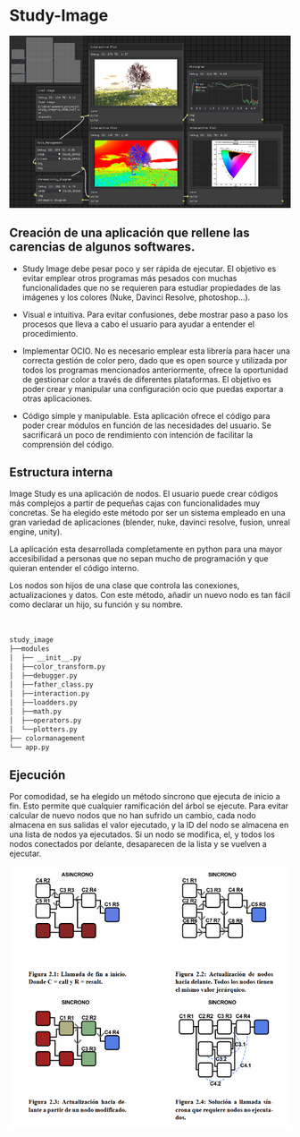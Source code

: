 # Study-Image
![example](fig/comprobar%20luz.png)


 ## Creación de una aplicación que rellene las carencias de algunos softwares.

        
- Study Image debe pesar poco y ser rápida de ejecutar. El objetivo es evitar emplear otros programas más pesados con muchas funcionalidades que no se requieren para estudiar propiedades de las imágenes y los colores (Nuke, Davinci Resolve, photoshop...).

- Visual e intuitiva. Para evitar confusiones, debe mostrar paso a paso los procesos que lleva a cabo el usuario para ayudar a entender el procedimiento.

- Implementar OCIO. No es necesario emplear esta librería para hacer una correcta gestión de color pero, dado que es open source y utilizada por todos los programas mencionados anteriormente, ofrece la oportunidad de gestionar color a través de diferentes plataformas. El objetivo es poder crear y manipular una configuración ocio que puedas exportar a otras aplicaciones.

- Código simple y manipulable. Esta aplicación ofrece el código para poder crear módulos en función de las necesidades del usuario. Se sacrificará un poco de rendimiento con intención de facilitar la comprensión del código.

## Estructura interna

Image Study es una aplicación de nodos. El usuario puede crear códigos más complejos a partir de pequeñas cajas con funcionalidades muy concretas. Se ha elegido este método por ser un sistema empleado en una gran variedad de aplicaciones (blender, nuke, davinci resolve, fusion, unreal engine, unity).

La aplicación esta desarrollada completamente en python para una mayor accesibilidad a personas que no sepan mucho de programación y que quieran entender el código interno.

Los nodos son hijos de una clase que controla las conexiones, actualizaciones y datos. Con este método, añadir un nuevo nodo es tan fácil como declarar un hijo, su función y su nombre. 

```


study_image
├──modules
│  ├── __init__.py
│  ├──color_transform.py
│  ├──debugger.py
│  ├──father_class.py
│  ├──interaction.py
│  ├──loadders.py
│  ├──math.py
│  ├──operators.py
│  └──plotters.py
├── colormanagement
└── app.py

```

## Ejecución 
Por comodidad, se ha elegido un método síncrono que ejecuta de inicio a fin. Esto permite que cualquier ramificación del árbol se ejecute. Para evitar calcular de nuevo nodos que no han sufrido un cambio, cada nodo almacena en sus salidas el valor ejecutado, y la ID del nodo se almacena en una lista de nodos ya ejecutados. Si un nodo se modifica, el, y todos los nodos conectados por delante, desaparecen de la lista y se vuelven a ejecutar.

![example](fig/nodos.png)